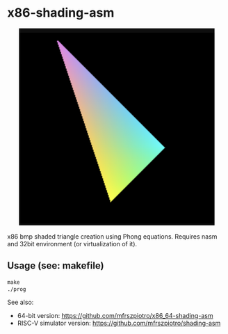 # x86-shading-asm
<p align="center">
  <img src="/images/violet.png" width="450px"/>
  <p>x86 bmp shaded triangle creation using Phong equations. 
  Requires nasm and 32bit environment (or virtualization of it). </p>
</p>

## Usage (see: makefile)
```
make
./prog
```

See also:
- 64-bit version: https://github.com/mfrszpiotro/x86_64-shading-asm
- RISC-V simulator version: https://github.com/mfrszpiotro/shading-asm
